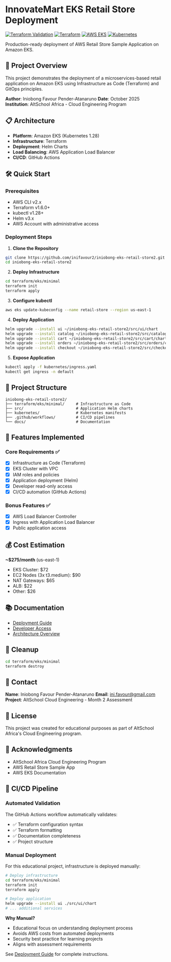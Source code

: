 # InnovateMart EKS Retail Store Deployment

[![Terraform Validation](https://github.com/inifavour2/iniobong-eks-retail-store2/actions/workflows/terraform-validation.yml/badge.svg)](https://github.com/inifavour2/iniobong-eks-retail-store2/actions/workflows/terraform-validation.yml)
[![Terraform](https://img.shields.io/badge/Terraform-v1.6.0-623CE4?logo=terraform)](https://www.terraform.io/)
[![AWS EKS](https://img.shields.io/badge/AWS-EKS-FF9900?logo=amazon-aws)](https://aws.amazon.com/eks/)
[![Kubernetes](https://img.shields.io/badge/Kubernetes-v1.28-326CE5?logo=kubernetes)](https://kubernetes.io/)


Production-ready deployment of AWS Retail Store Sample Application on Amazon EKS.

## 🚀 Project Overview

This project demonstrates the deployment of a microservices-based retail application on Amazon EKS using Infrastructure as Code (Terraform) and GitOps principles.

**Author**: Iniobong Favour Pender-Atanaruno 
**Date**: October 2025  
**Institution**: AltSchool Africa - Cloud Engineering Program

## 📋 Architecture

- **Platform**: Amazon EKS (Kubernetes 1.28)
- **Infrastructure**: Terraform
- **Deployment**: Helm Charts
- **Load Balancing**: AWS Application Load Balancer
- **CI/CD**: GitHub Actions

## 🛠️ Quick Start

### Prerequisites
- AWS CLI v2.x
- Terraform v1.6.0+
- kubectl v1.28+
- Helm v3.x
- AWS Account with administrative access

### Deployment Steps

1. **Clone the Repository**
```bash
git clone https://github.com/inifavour2/iniobong-eks-retail-store2.git
cd iniobong-eks-retail-store2
```

2. **Deploy Infrastructure**
```bash
cd terraform/eks/minimal
terraform init
terraform apply
```

3. **Configure kubectl**
```bash
aws eks update-kubeconfig --name retail-store --region us-east-1
```

4. **Deploy Application**
```bash
helm upgrade --install ui ~/iniobong-eks-retail-store2/src/ui/chart
helm upgrade --install catalog ~/iniobong-eks-retail-store2/src/catalog/chart
helm upgrade --install cart ~/iniobong-eks-retail-store2/src/cart/chart
helm upgrade --install orders ~/iniobong-eks-retail-store2/src/orders/chart
helm upgrade --install checkout ~/iniobong-eks-retail-store2/src/checkout/chart
```

5. **Expose Application**
```bash
kubectl apply -f kubernetes/ingress.yaml
kubectl get ingress -n default
```

## 📁 Project Structure
```
iniobong-eks-retail-store2/
├── terraform/eks/minimal/     # Infrastructure as Code
├── src/                       # Application Helm charts
├── kubernetes/                # Kubernetes manifests
├── .github/workflows/         # CI/CD pipelines
└── docs/                      # Documentation
```

## 🔐 Features Implemented

### Core Requirements ✅
- [x] Infrastructure as Code (Terraform)
- [x] EKS Cluster with VPC
- [x] IAM roles and policies
- [x] Application deployment (Helm)
- [x] Developer read-only access
- [x] CI/CD automation (GitHub Actions)

### Bonus Features ✅
- [x] AWS Load Balancer Controller
- [x] Ingress with Application Load Balancer
- [x] Public application access

## 💰 Cost Estimation

**~$275/month** (us-east-1)
- EKS Cluster: $72
- EC2 Nodes (3x t3.medium): $90
- NAT Gateways: $65
- ALB: $22
- Other: $26

## 📚 Documentation

- [Deployment Guide](./docs/DEPLOYMENT_GUIDE.md)
- [Developer Access](./DEVELOPER_ACCESS_VERIFIED.md)
- [Architecture Overview](./docs/DEPLOYMENT_GUIDE.md#architecture-overview)

## 🧹 Cleanup
```bash
cd terraform/eks/minimal
terraform destroy
```

## 📧 Contact

**Name**: Iniobong Favour Pender-Atanaruno
**Email**: ini.favour@gmail.com  
**Project**: AltSchool Cloud Engineering - Month 2 Assessment

## 📄 License

This project was created for educational purposes as part of AltSchool Africa's Cloud Engineering program.

## 🙏 Acknowledgments

- AltSchool Africa Cloud Engineering Program
- AWS Retail Store Sample App
- AWS EKS Documentation

## 🔄 CI/CD Pipeline

### Automated Validation
The GitHub Actions workflow automatically validates:
- ✅ Terraform configuration syntax
- ✅ Terraform formatting
- ✅ Documentation completeness
- ✅ Project structure

### Manual Deployment
For this educational project, infrastructure is deployed manually:
```bash
# Deploy infrastructure
cd terraform/eks/minimal
terraform init
terraform apply

# Deploy application
helm upgrade --install ui ./src/ui/chart
# ... additional services
```

**Why Manual?**
- Educational focus on understanding deployment process
- Avoids AWS costs from automated deployments
- Security best practice for learning projects
- Aligns with assessment requirements

See [Deployment Guide](./docs/DEPLOYMENT_GUIDE.md) for complete instructions.
